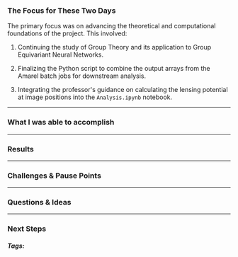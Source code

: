 ### The Focus for These Two Days

The primary focus was on advancing the theoretical and computational foundations of the project. This involved:

1. Continuing the study of Group Theory and its application to Group Equivariant Neural Networks.
    
2. Finalizing the Python script to combine the output arrays from the Amarel batch jobs for downstream analysis.
    
3. Integrating the professor's guidance on calculating the lensing potential at image positions into the `Analysis.ipynb` notebook.
***
### What I was able to accomplish

***
### Results

***
### Challenges & Pause Points

***
### Questions & Ideas

***
### Next Steps

##### Tags:




